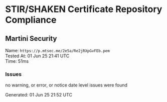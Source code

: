 # STIR/SHAKEN Certificate Repository Compliance

## Martini Security

Name: `https://p.mtsec.me/2e5a/Re2jRXpGvFEb.pem`\
Tested At: 01 Jun 25 21:41 UTC\
Time: 51ms

### Issues

no warning, or error, or notice date level issues were found

Generated: 01 Jun 25 21:52 UTC